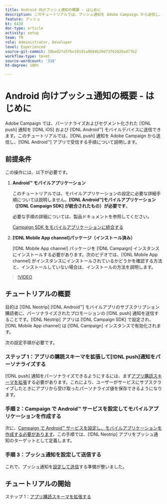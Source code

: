```yaml
---
title: Android 向けプッシュ通知の概要 - はじめに
description: このチュートリアルでは、プッシュ通知を Adobe Campaign から送信し、Android™ アプリで受信する手順について説明します。
feature: プッシュ
kt: 6438
doc-type: article
activity: setup
team: TM
role: Administrator, Developer
level: Experienced
source-git-commit: 39bed2fe5fbe19101a9684b29d73f61026ad77b2
workflow-type: tm+mt
source-wordcount: '318'
ht-degree: 100%

---
```


# Android 向けプッシュ通知の概要 - はじめに

Adobe Campaign では、パーソナライズおよびセグメント化された [!DNL push] 通知を [!DNL iOS] および [!DNL Android™] モバイルデバイスに送信できます。このチュートリアルでは、[!DNL push] 通知を Adobe Campaign から送信し、[!DNL Android™] アプリで受信する手順について説明します。

## 前提条件

この操作には、以下が必要です。

1) **Android™ モバイルアプリケーション**

   このチュートリアルでは、モバイルアプリケーションの設定に必要な詳細手順については説明しません。**[!DNL Android™]モバイルアプリケーション（[!DNL Campaign SDK] が統合されたもの）が必要です**。

   必要な手順の詳細については、製品ドキュメントを参照してください。

   [Campaign SDK をモバイルアプリケーションに統合する](https://experienceleague.adobe.com/docs/campaign-classic/using/sending-messages/sending-push-notifications/integrating-campaign-sdk-into-the-mobile-application.html?lang=ja)

2) **[!DNL Mobile App channel]パッケージ（インストール済み）**

   [!DNL Mobile App channel] パッケージを [!DNL Campaign] インスタンスにインストールする必要があります。次のビデオでは、[!DNL Mobile App channel] がインスタンスにインストールされているかどうかを確認する方法と、インストールしていない場合は、インストールの方法を説明します。

>[!VIDEO](https://video.tv.adobe.com/v/326544?quality=12)

## チュートリアルの概要

目的は [!DNL Neotrip] [!DNL Android™] モバイルアプリのサブスクリプション購読者に、パーソナライズされたプロモーションの [!DNL push] 通知を送信することです。[!DNL Neotrip] アプリは [!DNL Campaign SDK] で設定され、[!DNL Mobile App channel] は [!DNL Campaign] インスタンスで有効化されます。

次の設定手順が必要です。

### ステップ 1：アプリの購読スキーマを拡張して[!DNL push]通知をパーソナライズする

[!DNL push] 通知をパーソナライズできるようにするには、まず[アプリ購読スキーマを拡張](/help/tutorial-get-started-with-push-notifications-for-android/extend-the-app-subscription-schema.md)する必要があります。これにより、ユーザーがサービスにサブスクライブしたときにアプリから受け取ったパーソナライズ値を保存できるようになります。

### 手順 2：Campaign で Android™ サービスを設定してモバイルアプリケーションを作成する

次に、[Campaign で Android™ サービスを設定し、モバイルアプリケーションを作成する必要があります](/help/tutorial-get-started-with-push-notifications-for-android/configure-an-android-service-in-campaign.md)。この手順では、[!DNL Neotrip] アプリをプッシュ通知のターゲットとして定義します。

### 手順 3：プッシュ通知を設定して送信する

これで、プッシュ通知を[設定して送信](/help/tutorial-get-started-with-push-notifications-for-android/configure-and-send-push-notifications.md)する準備が整いました。

## チュートリアルの開始

ステップ 1：[アプリ購読スキーマを拡張する](/help/tutorial-get-started-with-push-notifications-for-android/extend-the-app-subscription-schema.md)
